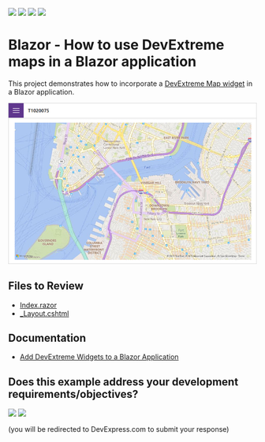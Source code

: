 <!-- default badges list -->
![](https://img.shields.io/endpoint?url=https://codecentral.devexpress.com/api/v1/VersionRange/460853146/22.1.3%2B)
[![](https://img.shields.io/badge/Open_in_DevExpress_Support_Center-FF7200?style=flat-square&logo=DevExpress&logoColor=white)](https://supportcenter.devexpress.com/ticket/details/T1069428)
[![](https://img.shields.io/badge/📖_How_to_use_DevExpress_Examples-e9f6fc?style=flat-square)](https://docs.devexpress.com/GeneralInformation/403183)
[![](https://img.shields.io/badge/💬_Leave_Feedback-feecdd?style=flat-square)](#does-this-example-address-your-development-requirementsobjectives)
<!-- default badges end -->
# Blazor - How to use DevExtreme maps in a Blazor application

This project demonstrates how to incorporate a [DevExtreme Map widget](https://js.devexpress.com/Documentation/Guide/UI_Components/Map/Overview/) in a Blazor application.

![DevExtreme Map widget](devextreme-maps.png)

## Files to Review

- [Index.razor](./T1020075/T1020075/Pages/Index.razor)
- [_Layout.cshtml](./T1020075/T1020075/Pages/_Layout.cshtml)

## Documentation

- [Add DevExtreme Widgets to a Blazor Application](https://docs.devexpress.com/Blazor/403578/common-concepts/add-devextreme-widgets-to-application)

<!-- feedback -->
## Does this example address your development requirements/objectives?

[<img src="https://www.devexpress.com/support/examples/i/yes-button.svg"/>](https://www.devexpress.com/support/examples/survey.xml?utm_source=github&utm_campaign=blazor-use-gauge-map-html-editor&~~~was_helpful=yes) [<img src="https://www.devexpress.com/support/examples/i/no-button.svg"/>](https://www.devexpress.com/support/examples/survey.xml?utm_source=github&utm_campaign=blazor-use-gauge-map-html-editor&~~~was_helpful=no)

(you will be redirected to DevExpress.com to submit your response)
<!-- feedback end -->
